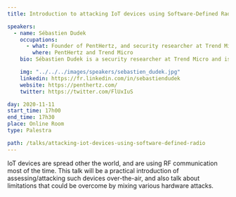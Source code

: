 ```yaml
---
title: Introduction to attacking IoT devices using Software-Defined Radio

speakers:
  - name: Sébastien Dudek
    occupations:
      - what: Founder of PentHertz, and security researcher at Trend Micro
        where: PentHertz and Trend Micro
    bio: Sébastien Dudek is a security researcher at Trend Micro and is also the founder of the PentHertz consulting company specialized in wireless and hardware security. He has been particularly passionate about flaws in radio-communication systems, and published researches on mobile security (baseband fuzzing, interception, mapping, etc.), and on data transmission systems using the power-line (Power-Line Communication, HomePlug AV) like domestic PLC plugs, as well as electric cars and charging stations. He also focuses on practical attacks with various technologies such as Wi-Fi, RFID, and other systems that involve wireless communications.

    img: "../../../images/speakers/sebastien_dudek.jpg"
    linkedin: https://fr.linkedin.com/in/sebastiendudek
    website: https://penthertz.com/
    twitter: https://twitter.com/FlUxIuS

day: 2020-11-11
start_time: 17h00
end_time: 17h30
place: Online Room
type: Palestra

path: /talks/attacking-iot-devices-using-software-defined-radio
---
```


IoT devices are spread other the world, and are using RF communication most of the time. This talk will be a practical introduction of assessing/attacking such devices over-the-air, and also talk about limitations that could be overcome by mixing various hardware attacks.
